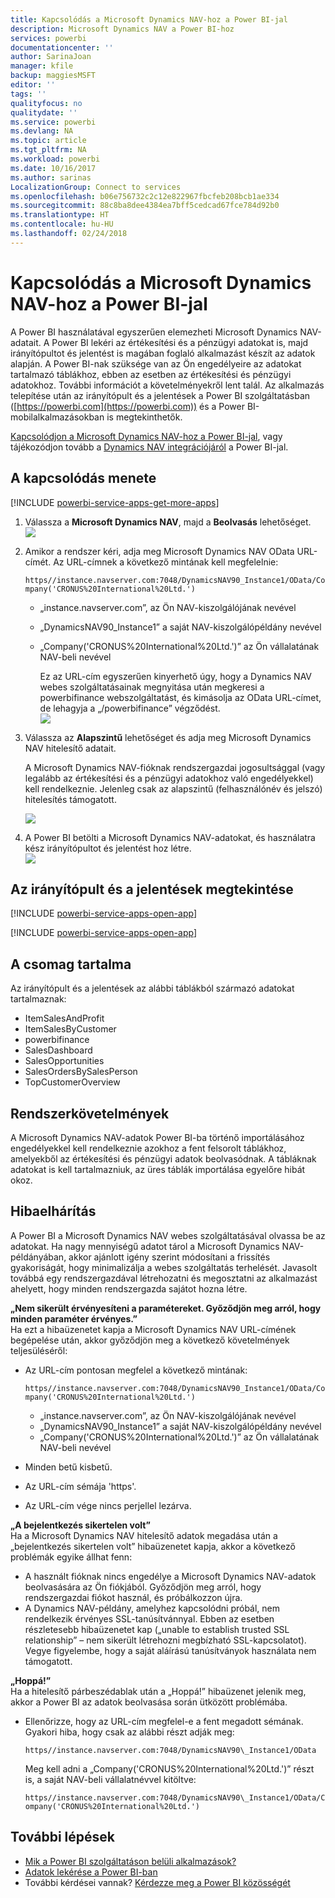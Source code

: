 ```yaml
---
title: Kapcsolódás a Microsoft Dynamics NAV-hoz a Power BI-jal
description: Microsoft Dynamics NAV a Power BI-hoz
services: powerbi
documentationcenter: ''
author: SarinaJoan
manager: kfile
backup: maggiesMSFT
editor: ''
tags: ''
qualityfocus: no
qualitydate: ''
ms.service: powerbi
ms.devlang: NA
ms.topic: article
ms.tgt_pltfrm: NA
ms.workload: powerbi
ms.date: 10/16/2017
ms.author: sarinas
LocalizationGroup: Connect to services
ms.openlocfilehash: b06e756732c2c12e822967fbcfeb208bcb1ae334
ms.sourcegitcommit: 88c8ba8dee4384ea7bff5cedcad67fce784d92b0
ms.translationtype: HT
ms.contentlocale: hu-HU
ms.lasthandoff: 02/24/2018
---
```

# <a name="connect-to-microsoft-dynamics-nav-with-power-bi"></a>Kapcsolódás a Microsoft Dynamics NAV-hoz a Power BI-jal
A Power BI használatával egyszerűen elemezheti Microsoft Dynamics NAV-adatait. A Power BI lekéri az értékesítési és a pénzügyi adatokat is, majd irányítópultot és jelentést is magában foglaló alkalmazást készít az adatok alapján. A Power BI-nak szüksége van az Ön engedélyeire az adatokat tartalmazó táblákhoz, ebben az esetben az értékesítési és pénzügyi adatokhoz. További információt a követelményekről lent talál. Az alkalmazás telepítése után az irányítópult és a jelentések a Power BI szolgáltatásban ([https://powerbi.com](https://powerbi.com)) és a Power BI-mobilalkalmazásokban is megtekinthetők. 

[Kapcsolódjon a Microsoft Dynamics NAV-hoz a Power BI-jal](https://app.powerbi.com/getdata/services/microsoft-dynamics-nav), vagy tájékozódjon tovább a [Dynamics NAV integrációjáról](https://powerbi.microsoft.com/integrations/microsoft-dynamics-nav) a Power BI-jal.

## <a name="how-to-connect"></a>A kapcsolódás menete
[!INCLUDE [powerbi-service-apps-get-more-apps](./includes/powerbi-service-apps-get-more-apps.md)]

1. Válassza a **Microsoft Dynamics NAV**, majd a **Beolvasás** lehetőséget.  
   ![](media/service-connect-to-microsoft-dynamics-nav/mdnav.png)
2. Amikor a rendszer kéri, adja meg Microsoft Dynamics NAV OData URL-címét. Az URL-címnek a következő mintának kell megfelelnie:
   
    `https//instance.navserver.com:7048/DynamicsNAV90_Instance1/OData/Company('CRONUS%20International%20Ltd.')`
   
   * „instance.navserver.com”, az Ön NAV-kiszolgálójának nevével
   * „DynamicsNAV90\_Instance1” a saját NAV-kiszolgálópéldány nevével
   * „Company('CRONUS%20International%20Ltd.')” az Ön vállalatának NAV-beli nevével
     
     Ez az URL-cím egyszerűen kinyerhető úgy, hogy a Dynamics NAV webes szolgáltatásainak megnyitása után megkeresi a powerbifinance webszolgáltatást, és kimásolja az OData URL-címet, de lehagyja a „/powerbifinance” végződést.  
     ![](media/service-connect-to-microsoft-dynamics-nav/param.png)
3. Válassza az **Alapszintű** lehetőséget és adja meg Microsoft Dynamics NAV hitelesítő adatait.
   
    A Microsoft Dynamics NAV-fióknak rendszergazdai jogosultsággal (vagy legalább az értékesítési és a pénzügyi adatokhoz való engedélyekkel) kell rendelkeznie.  Jelenleg csak az alapszintű (felhasználónév és jelszó) hitelesítés támogatott.
   
    ![](media/service-connect-to-microsoft-dynamics-nav/creds.png)
4. A Power BI betölti a Microsoft Dynamics NAV-adatokat, és használatra kész irányítópultot és jelentést hoz létre.   
   ![](media/service-connect-to-microsoft-dynamics-nav/dashboard.png)

## <a name="view-the-dashboard-and-reports"></a>Az irányítópult és a jelentések megtekintése
[!INCLUDE [powerbi-service-apps-open-app](./includes/powerbi-service-apps-open-app.md)]

[!INCLUDE [powerbi-service-apps-open-app](./includes/powerbi-service-apps-what-now.md)]

## <a name="whats-included"></a>A csomag tartalma
Az irányítópult és a jelentések az alábbi táblákból származó adatokat tartalmaznak:  

* ItemSalesAndProfit  
* ItemSalesByCustomer  
* powerbifinance  
* SalesDashboard  
* SalesOpportunities  
* SalesOrdersBySalesPerson  
* TopCustomerOverview  

## <a name="system-requirements"></a>Rendszerkövetelmények
A Microsoft Dynamics NAV-adatok Power BI-ba történő importálásához engedélyekkel kell rendelkeznie azokhoz a fent felsorolt táblákhoz, amelyekből az értékesítési és pénzügyi adatok beolvasódnak. A tábláknak adatokat is kell tartalmazniuk, az üres táblák importálása egyelőre hibát okoz.

## <a name="troubleshooting"></a>Hibaelhárítás
A Power BI a Microsoft Dynamics NAV webes szolgáltatásával olvassa be az adatokat. Ha nagy mennyiségű adatot tárol a Microsoft Dynamics NAV-példányában, akkor ajánlott igény szerint módosítani a frissítés gyakoriságát, hogy minimalizálja a webes szolgáltatás terhelését. Javasolt továbbá egy rendszergazdával létrehozatni és megosztatni az alkalmazást ahelyett, hogy minden rendszergazda sajátot hozna létre.

**„Nem sikerült érvényesíteni a paramétereket. Győződjön meg arról, hogy minden paraméter érvényes.”**  
Ha ezt a hibaüzenetet kapja a Microsoft Dynamics NAV URL-címének begépelése után, akkor győződjön meg a következő követelmények teljesüléséről:

* Az URL-cím pontosan megfelel a következő mintának:
  
    `https//instance.navserver.com:7048/DynamicsNAV90_Instance1/OData/Company('CRONUS%20International%20Ltd.')`
  
  * „instance.navserver.com”, az Ön NAV-kiszolgálójának nevével
  * „DynamicsNAV90\_Instance1” a saját NAV-kiszolgálópéldány nevével
  * „Company('CRONUS%20International%20Ltd.')” az Ön vállalatának NAV-beli nevével
* Minden betű kisbetű.  
* Az URL-cím sémája 'https'.  
* Az URL-cím vége nincs perjellel lezárva.

**„A bejelentkezés sikertelen volt”**  
Ha a Microsoft Dynamics NAV hitelesítő adatok megadása után a „bejelentkezés sikertelen volt” hibaüzenetet kapja, akkor a következő problémák egyike állhat fenn:

* A használt fióknak nincs engedélye a Microsoft Dynamics NAV-adatok beolvasására az Ön fiókjából. Győződjön meg arról, hogy rendszergazdai fiókot használ, és próbálkozzon újra.
* A Dynamics NAV-példány, amelyhez kapcsolódni próbál, nem rendelkezik érvényes SSL-tanúsítvánnyal. Ebben az esetben részletesebb hibaüzenetet kap („unable to establish trusted SSL relationship” – nem sikerült létrehozni megbízható SSL-kapcsolatot). Vegye figyelembe, hogy a saját aláírású tanúsítványok használata nem támogatott.

**„Hoppá!”**  
Ha a hitelesítő párbeszédablak után a „Hoppá!” hibaüzenet jelenik meg, akkor a Power BI az adatok beolvasása során ütközött problémába.

* Ellenőrizze, hogy az URL-cím megfelel-e a fent megadott sémának. Gyakori hiba, hogy csak az alábbi részt adják meg:
  
    `https//instance.navserver.com:7048/DynamicsNAV90\_Instance1/OData`
  
    Meg kell adni a „Company('CRONUS%20International%20Ltd.')” részt is, a saját NAV-beli vállalatnévvel kitöltve:
  
    `https//instance.navserver.com:7048/DynamicsNAV90\_Instance1/OData/Company('CRONUS%20International%20Ltd.')`

## <a name="next-steps"></a>További lépések
* [Mik a Power BI szolgáltatáson belüli alkalmazások?](service-install-use-apps.md)
* [Adatok lekérése a Power BI-ban](service-get-data.md)
* További kérdései vannak? [Kérdezze meg a Power BI közösségét](http://community.powerbi.com/)

